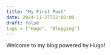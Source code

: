 ```yaml
---
title: "My First Post"
date: 2024-11-27T12:00:00
draft: false
tags = ["Hugo", "Blogging"]
---
```


Welcome to my blog powered by Hugo!

